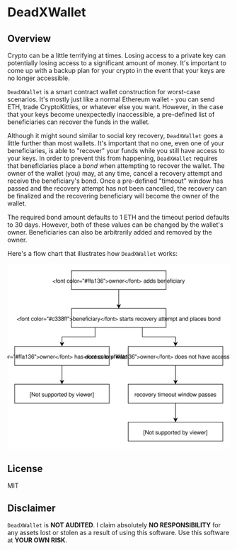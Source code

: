 # DeadXWallet
## Overview
Crypto can be a little terrifying at times. Losing access to a private key can potentially losing access to a significant amount of money. It's important to come up with a backup plan for your crypto in the event that your keys are no longer accessible.

`DeadXWallet` is a smart contract wallet construction for worst-case scenarios. It's mostly just like a normal Ethereum wallet - you can send ETH, trade CryptoKitties, or whatever else you want. However, in the case that your keys become unexpectedly inaccessible, a pre-defined list of beneficiaries can recover the funds in the wallet. 

Although it might sound similar to social key recovery, `DeadXWallet` goes a little further than most wallets. It's important that no one, even one of your beneficiaries, is able to "recover" your funds while you still have access to your keys. In order to prevent this from happening, `DeadXWallet` requires that beneficiaries place a *bond* when attempting to recover the wallet. The owner of the wallet (you) may, at any time, cancel a recovery attempt and receive the beneficiary's bond. Once a pre-defined "timeout" window has passed and the recovery attempt has not been cancelled, the recovery can be finalized and the recovering beneficiary will become the owner of the wallet.

The required bond amount defaults to 1 ETH and the timeout period defaults to 30 days. However, both of these values can be changed by the wallet's owner. Beneficiaries can also be arbitrarily added and removed by the owner.

Here's a flow chart that illustrates how `DeadXWallet` works:

<p align="center">
  <img src="./static/dead-x-wallet.svg">
</p>

## License
MIT

## Disclaimer
`DeadXWallet` is **NOT AUDITED**. I claim absolutely **NO RESPONSIBILITY** for any assets lost or stolen as a result of using this software. Use this software at **YOUR OWN RISK**.

